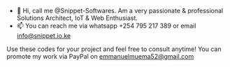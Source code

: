 - 👋 Hi, call me @Snippet-Softwares. Am a very passionate & professional Solutions Architect, IoT & Web Enthusiast.
- 📫 You can reach me via whatsapp +254 795 217 389 or email info@snippet.io.ke

Use these codes for your project and feel free to consult anytime! You can promote my work via PayPal on emmanuelmuema52@gmail.com
